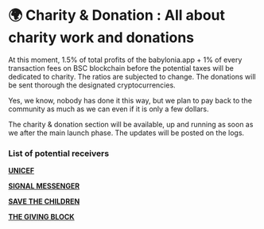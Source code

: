 # 🌍 Charity & Donation : All about charity work and donations

At this moment, 1.5% of total profits of the babylonia.app + 1% of every transaction fees on BSC blockchain before the potential taxes will be dedicated to charity. The ratios are subjected to change. The donations will be sent thorough the designated cryptocurrencies.&#x20;

Yes, we know, nobody has done it this way, but we plan to pay back to the community as much as we can even if it is only a few dollars.

The charity & donation section will be available, up and running as soon as we after the main launch phase. The updates will be posted on the logs.

### List of potential receivers

[**UNICEF**](https://www.unicef.org/innovation/stories/unicef-cryptofund)

[**SIGNAL MESSENGER**](https://signal.org/donate/#cryptocurrency)

[**SAVE THE CHILDREN**](https://www.savethechildren.org)

[**THE GIVING BLOCK**](https://www.thegivingblock.com/donate-bitcoin)
